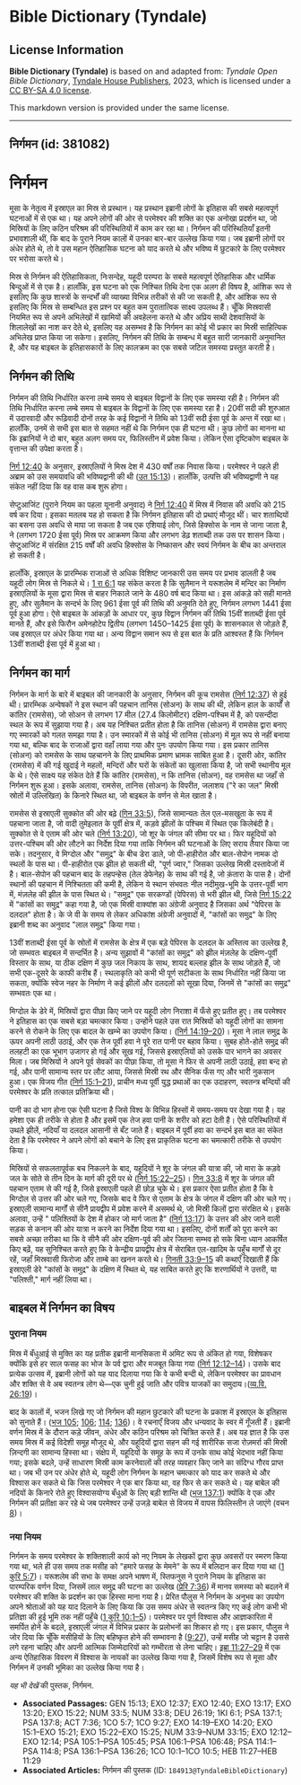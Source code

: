 # Bible Dictionary (Tyndale)

## License Information

**Bible Dictionary (Tyndale)** is based on and adapted from: _Tyndale Open Bible Dictionary_, [Tyndale House Publishers](https://tyndaleopenresources.com/), 2023, which is licensed under a [CC BY-SA 4.0 license](https://creativecommons.org/licenses/by-sa/4.0/legalcode.en).

This markdown version is provided under the same license.



--------------------------------

## निर्गमन (id: 381082)

निर्गमन
=======

मूसा के नेतृत्व में इस्राएल का मिस्र से प्रस्थान। यह प्रस्थान इब्रानी लोगों के इतिहास की सबसे महत्वपूर्ण घटनाओं में से एक था। यह अपने लोगों की ओर से परमेश्वर की शक्ति का एक अनोखा प्रदर्शन था, जो मिस्रियों के लिए कठिन परिश्रम की परिस्थितियों में काम कर रहा था। निर्गमन की परिस्थितियाँ इतनी प्रभावशाली थीं, कि बाद के पुराने नियम कालों में उनका बार\-बार उल्लेख किया गया। जब इब्रानी लोगों पर अंधेर होते थे, तो वे उस महान ऐतिहासिक घटना को याद करते थे और भविष्य में छुटकारे के लिए परमेश्वर पर भरोसा करते थे।

मिस्र से निर्गमन की ऐतिहासिकता, निःसन्देह, यहूदी परम्परा के सबसे महत्वपूर्ण ऐतिहासिक और धार्मिक बिन्दुओं में से एक है। हालाँकि, इस घटना को एक निश्चित तिथि देना एक अलग ही विषय है, आंशिक रूप से इसलिए कि कुछ शास्त्रों के सन्दर्भों की व्याख्या विभिन्न तरीकों से की जा सकती है, और आंशिक रूप से इसलिए कि मिस्र से सम्बन्धित इस प्रश्न पर बहुत कम पुरातात्विक साक्ष्य उपलब्ध हैं। चूँकि मिस्रवासी नियमित रूप से अपने अभिलेखों में खामियों की अवहेलना करते थे और अप्रिय साथी देशवासियों के शिलालेखों का नाश कर देते थे, इसलिए यह असम्भव है कि निर्गमन का कोई भी प्रकार का मिस्री साहित्यिक अभिलेख प्राप्त किया जा सकेगा। इसलिए, निर्गमन की तिथि के सम्बन्ध में बहुत सारी जानकारी अनुमानित है, और यह बाइबल के इतिहासकारों के लिए कालक्रम का एक सबसे जटिल समस्या प्रस्तुत करती है।

निर्गमन की तिथि
---------------

निर्गमन की तिथि निर्धारित करना लम्बे समय से बाइबल विद्वानों के लिए एक समस्या रही है। निर्गमन की तिथि निर्धारित करना लम्बे समय से बाइबल के विद्वानों के लिए एक समस्या रहा है। 20वीं सदी की शुरुआत में उदारवादी और रूढ़िवादी दोनों तरह के कई विद्वानों ने तिथि को 13वीं सदी ईसा पूर्व के अन्त में रखा था। हालाँकि, उनमें से सभी इस बात से सहमत नहीं थे कि निर्गमन एक ही घटना थी। कुछ लोगों का मानना था कि इब्रानियों ने दो बार, बहुत अलग समय पर, फिलिस्तीन में प्रवेश किया। लेकिन ऐसा दृष्टिकोण बाइबल के वृत्तान्त की उपेक्षा करता है।

[निर्ग 12:40](https://ref.ly/Exod12:40) के अनुसार, इस्राएलियों ने मिस्र देश में 430 वर्षों तक निवास किया। परमेश्वर ने पहले ही अब्राम को उस समयावधि की भविष्यद्वानी की थी ([उत 15:13](https://ref.ly/Gen15:13))। हालाँकि, उत्पत्ति की भविष्यद्वाणी ने यह संकेत नहीं दिया कि वह वास कब शुरू होगा।

सेप्टुआजिंट (पुराने नियम का पहला यूनानी अनुवाद) ने [निर्ग 12:40](https://ref.ly/Exod12:40) में मिस्र में निवास की अवधि को 215 वर्ष कर दिया। इसका मतलब यह हो सकता है कि निर्गमन इतिहास की दो प्रथाएं मौजूद थीं। चार शताब्दियों का बसना उस अवधि से मापा जा सकता है जब एक एशियाई लोग, जिसे हिक्सोस के नाम से जाना जाता है, ने (लगभग 1720 ईसा पूर्व) मिस्र पर आक्रमण किया और लगभग डेढ़ शताब्दी तक उस पर शासन किया। सेप्टुआजिंट में संरक्षित 215 वर्षों की अवधि हिक्सोस के निष्कासन और स्वयं निर्गमन के बीच का अन्तराल हो सकती है।

हालाँकि, इस्राएल के प्रारम्भिक राजाओं से अधिक विशिष्ट जानकारी उस समय पर प्रभाव डालती है जब यहूदी लोग मिस्र से निकले थे। [1 रा 6:1](https://ref.ly/1Kgs6:1) यह संकेत करता है कि सुलैमान ने यरूशलेम में मन्दिर का निर्माण इस्राएलियों के मूसा द्वारा मिस्र से बाहर निकाले जाने के 480 वर्ष बाद किया था। इस आंकड़े को सही मानते हुए, और सुलैमान के सन्दर्भ के लिए 961 ईसा पूर्व की तिथि की अनुमति देते हुए, निर्गमन लगभग 1441 ईसा पूर्व हुआ होगा। ऐसे बाइबल के आंकड़ों के आधार पर, कुछ विद्वान निर्गमन की तिथि 15वीं शताब्दी ईसा पूर्व मानते हैं, और इसे फिरौन अमेनहोटेप द्वितीय (लगभग 1450–1425 ईसा पूर्व) के शासनकाल से जोड़ते हैं, जब इस्राएल पर अंधेर किया गया था। अन्य विद्वान समान रूप से इस बात के प्रति आश्वस्त हैं कि निर्गमन 13वीं शताब्दी ईसा पूर्व में हुआ था।

निर्गमन का मार्ग
----------------

निर्गमन के मार्ग के बारे में बाइबल की जानकारी के अनुसार, निर्गमन की कूच रामसेस ([निर्ग 12:37](https://ref.ly/Exod12:37)) से हुई थी। प्रारम्भिक अन्वेषकों ने इस स्थान की पहचान तानिस (सोअन) के साथ की थी, लेकिन हाल के कार्यों से कांतिर (रामसेस), जो सोअन से लगभग 17 मील (27\.4 किलोमीटर) दक्षिण\-पश्चिम में है, को पसन्दीदा स्थल के रूप में सुझाया गया है। अब यह निश्चित प्रतीत होता है कि तानिस (सोअन) में रामसेस द्वारा बनाए गए स्मारकों को गलत समझा गया है। उन स्मारकों में से कोई भी तानिस (सोअन) में मूल रूप से नहीं बनाया गया था, बल्कि बाद के राजाओं द्वारा वहाँ लाया गया और पुनः उपयोग किया गया। इस प्रकार तानिस (सोअन) को रामसेस के साथ पहचानने के लिए प्राथमिक प्रमाण भ्रामक साबित हुआ है। दूसरी ओर, कांतिर (रामसेस) में की गई खुदाई ने महलों, मन्दिरों और घरों के संकेतों का खुलासा किया है, जो सभी स्थानीय मूल के थे। ऐसे साक्ष्य यह संकेत देते हैं कि कांतिर (रामसेस), न कि तानिस (सोअन), वह रामसेस था जहाँ से निर्गमन शुरू हुआ। इसके अलावा, रामसेस, तानिस (सोअन) के विपरीत, जलाशय ("रे का जल" मिस्री स्रोतों में उल्लिखित) के किनारे स्थित था, जो बाइबल के वर्णन से मेल खाता है।

रामसेस से इस्राएली सुक्कोत की ओर बढ़े ([गिन 33:5](https://ref.ly/Num33:5)), जिसे सामान्यतः तेल एल\-मसखुता के रूप में पहचाना जाता है, जो वादी तुमेइलात के पूर्वी क्षेत्र में, कड़वे झीलों के पश्चिम में स्थित एक किलेबंदी है। सुक्कोत से वे एताम की ओर चले ([निर्ग 13:20](https://ref.ly/Exod13:20)), जो शूर के जंगल की सीमा पर था। फिर यहूदियों को उत्तर\-पश्चिम की ओर लौटने का निर्देश दिया गया ताकि निर्गमन की घटनाओं के लिए सराय तैयार किया जा सके। तदनुसार, वे मिग्दोल और "समुद्र" के बीच डेरा डाले, जो पी\-हाहीरोत और बाल\-सेपोन नामक दो स्थलों के पास था। पी\-हाहीरोत एक झील हो सकती थी, "पूर्ण ज्वार," जिसका उल्लेख मिस्री दस्तावेजों में है। बाल\-सेपोन की पहचान बाद के तहपन्हेस (तेल डेफेनेह) के साथ की गई है, जो क़ंतारा के पास है। दोनों स्थानों की पहचान में निश्चितता की कमी है, लेकिन ये स्थान संभवतः नील नदीमुख\-भूमि के उत्तर\-पूर्वी भाग में, मंज़लेह की झील के पास स्थित थे। "समुद्र" एक सरकण्डों (पेपिरस) से भरी झील थी, जिसे [निर्ग 15:22](https://ref.ly/Exod15:22) में "कांसों का समुद्र" कहा गया है, जो एक मिस्री वाक्यांश का अंग्रेजी अनुवाद है जिसका अर्थ "पेपिरस के दलदल" होता है। के जे वी के समय से लेकर अधिकांश अंग्रेजी अनुवादों में, "कांसों का समुद्र" के लिए इब्रानी शब्द का अनुवाद "लाल समुद्र" किया गया।

13वीं शताब्दी ईसा पूर्व के स्रोतों में रामसेस के क्षेत्र में एक बड़े पेपिरस के दलदल के अस्तित्व का उल्लेख है, जो सम्भवतः बाइबल में सन्दर्भित है। अन्य सुझावों में "कांसों का समुद्र" को झील मंज़लेह के दक्षिण\-पूर्वी विस्तार के साथ, या ठीक दक्षिण में कुछ जल निकाय के साथ, शायद बल्लाह झील के साथ जोड़ते हैं, जो सभी एक\-दूसरे के काफी करीब हैं। स्थलाकृति को कभी भी पूर्ण सटीकता के साथ निर्धारित नहीं किया जा सकता, क्योंकि स्वेज नहर के निर्माण ने कई झीलों और दलदलों को सूखा दिया, जिनमें से "कांसों का समुद्र" सम्भवतः एक था।

मिग्दोल के डेरे में, मिस्रियों द्वारा पीछा किए जाने पर यहूदी लोग निराशा में फँसे हुए प्रतीत हुए। तब परमेश्वर ने इतिहास का एक सबसे बड़ा चमत्कार किया। उन्होंने पहले उस रात मिस्रियों को यहूदी लोगों का सामना करने से रोकने के लिए एक बादल के खम्भे का उपयोग किया। ([निर्ग 14:19–20](https://ref.ly/Exod14:19-Exod14:20))। मूसा ने लाल समुद्र के ऊपर अपनी लाठी उठाई, और एक तेज पूर्वी हवा ने पूरे रात पानी पर बहाव किया। सुबह होते\-होते समुद्र की तलहटी का एक भूभाग उजागर हो गई और सूख गई, जिससे इस्राएलियों को उसके पार भागने का अवसर मिला। जब मिस्रियों ने अपने पूर्व सेवकों का पीछा किया, तो मूसा ने फिर से अपनी लाठी उठाई, हवा बन्द हो गई, और पानी सामान्य स्तर पर लौट आया, जिससे मिस्री रथ और सैनिक फँस गए और भारी नुकसान हुआ। एक विजय गीत ([निर्ग 15:1–21](https://ref.ly/Exod15:1-Exod15:21)), प्राचीन मध्य पूर्वी युद्ध प्रथाओं का एक उदाहरण, स्वतन्त्र बन्दियों की परमेश्वर के प्रति तत्काल प्रतिक्रिया थी।

पानी का दो भाग होना एक ऐसी घटना है जिसे विश्व के विभिन्न हिस्सों में समय\-समय पर देखा गया है। यह हमेशा एक ही तरीके से होता है और इसमें एक तेज हवा पानी के शरीर को हटा देती है। ऐसे परिस्थितियों में उथले झीलें, नदियाँ या दलदल आसानी से बँट जाते हैं। बाइबल में पूर्वी हवा का सन्दर्भ इस बात का संकेत देता है कि परमेश्वर ने अपने लोगों को बचाने के लिए इस प्राकृतिक घटना का चमत्कारी तरीके से उपयोग किया।

मिस्रियों से सफलतापूर्वक बच निकलने के बाद, यहूदियों ने शूर के जंगल की यात्रा की, जो मारा के कड़वे जल के सोते से तीन दिन के मार्ग की दूरी पर थे ([निर्ग 15:22–25](https://ref.ly/Exod15:22-Exod15:25))। [गिन 33:8](https://ref.ly/Num33:8) में शूर के जंगल की पहचान एताम से की गई है, जिसे इस्राएली पहले ही छोड़ चुके थे। इस प्रकार ऐसा प्रतीत होता है कि वे मिग्दोल से उत्तर की ओर चले गए, जिसके बाद वे फिर से एताम के क्षेत्र के जंगल में दक्षिण की ओर चले गए। इस्राएली सामान्य मार्गों से सीनै प्रायद्वीप में प्रवेश करने में असमर्थ थे, जो मिस्री किलों द्वारा संरक्षित थे। इसके अलावा, उन्हें " पलिश्तियों के देश में होकर जो मार्ग जाता है" ([निर्ग 13:17](https://ref.ly/Exod13:17)) के उत्तर की ओर जाने वाली सड़क से कनान की ओर यात्रा न करने का निर्देश दिया गया था। इसलिए, दोनों शर्तों को पूरा करने का सबसे अच्छा तरीका था कि वे सीनै की ओर दक्षिण\-पूर्व की ओर जितना सम्भव हो सके बिना ध्यान आकर्षित किए बढ़ें, यह सुनिश्चित करते हुए कि वे केन्द्रीय प्रायद्वीप क्षेत्र में सेराबित एल\-खादिम के पहुँच मार्गों से दूर रहें, जहाँ मिस्रवासी फिरोजा और ताम्बे का खनन करते थे। [गिनती 33:9–15](https://ref.ly/Num33:9-Num33:15) की कथाएँ दिखाती हैं कि इस्राएली डेरे "कांसों के समुद्र" के दक्षिण में स्थित थे, यह साबित करते हुए कि शरणार्थियों ने उत्तरी, या "पलिश्ती," मार्ग नहीं लिया था।

बाइबल में निर्गमन का विषय
-------------------------

### पुराना नियम

मिस्र में बँधुआई से मुक्ति का यह प्रतीक इब्रानी मानसिकता में अमिट रूप से अंकित हो गया, विशेषकर क्योंकि इसे हर साल फसह का भोज के पर्व द्वारा और मजबूत किया गया ([निर्ग 12:12–14](https://ref.ly/Exod12:12-Exod12:14))। उसके बाद प्रत्येक उत्सव में, इब्रानी लोगों को यह याद दिलाया गया कि वे कभी बन्दी थे, लेकिन परमेश्वर का प्रावधान और शक्ति से वे अब स्वतन्त्र लोग थे—एक चुनी हुई जाति और पवित्र याजकों का समुदाय।([व्य.वि. 26:19](https://ref.ly/Deut26:19))।

बाद के कालों में, भजन लिखे गए जो निर्गमन की महान छुटकारे की घटना के प्रकाश में इस्राएल के इतिहास को सुनाते हैं। ([भज 105](https://ref.ly/Ps105:1-Ps105:45); [106](https://ref.ly/Ps106:1-Ps106:48); [114](https://ref.ly/Ps114:1-Ps114:8); [136](https://ref.ly/Ps136:1-Ps136:26))। वे रचनाएँ विजय और धन्यवाद के स्वर में गूँजती हैं। इब्रानी वर्णन मिस्र में के दौरान कड़े जीवन, अंधेर और कठिन परिश्रम को चित्रित करते हैं। अब यह ज्ञात है कि उस समय मिस्र में कई विदेशी समूह मौजूद थे, और यहूदियों द्वारा सहन की गई शारीरिक सजा रोज़मर्रा की मिस्री ज़िन्दगी का सामान्य हिस्सा था। संक्षेप में, यहूदियों के समूह के रूप में उनके साथ कोई भेदभाव नहीं किया गया; इसके बदले, उन्हें साधारण मिस्री काम करनेवालों की तरह व्यवहार किए जाने का संदिग्ध गौरव प्राप्त था। जब भी उन पर अंधेर होते थे, यहूदी लोग निर्गमन के महान चमत्कार को याद कर सकते थे और विश्वास कर सकते थे कि जिस परमेश्वर ने एक बार किया था, वह फिर से कर सकते थे। यह बाबेल की नदियों के किनारे रोते हुए विश्वासयोग्य बँधुओं के लिए बड़ी शान्ति थी ([भज 137:1](https://ref.ly/Ps137:1)) क्योंकि वे एक और निर्गमन की प्रतीक्षा कर रहे थे जब परमेश्वर उन्हें उजड़े बाबेल से विजय में वापस फिलिस्तीन ले जाएंगे (वचन [8](https://ref.ly/Ps137:8))।

### नया नियम

निर्गमन के समय परमेश्वर के शक्तिशाली कार्य को नए नियम के लेखकों द्वारा कुछ अवसरों पर स्मरण किया गया था, भले ही उस समय तक मसीह को "हमारे फसह के मेमने" के रूप में बलिदान कर दिया गया था ([1 कुरि 5:7](https://ref.ly/1Cor5:7))। यरूशलेम की सभा के समक्ष अपने भाषण में, स्तिफनुस ने पुराने नियम के इतिहास का पारम्परिक वर्णन दिया, जिसमें लाल समुद्र की घटना का उल्लेख ([प्रेरि 7:36](https://ref.ly/Acts7:36)) में मानव समस्या को बदलने में परमेश्वर की शक्ति के प्रदर्शन का एक हिस्सा माना गया है। प्रेरित पौलुस ने निर्गमन के अनुभव का उपयोग अपने श्रोताओं को यह याद दिलाने के लिए किया कि उस समय अंधेर से स्वतन्त्र किए गए कई लोग कभी भी प्रतिज्ञा की हुई भूमि तक नहीं पहुँचे ([1 कुरि 10:1–5](https://ref.ly/1Cor10:1-1Cor10:5))। परमेश्वर पर पूर्ण विश्वास और आज्ञाकारिता में समर्पित होने के बदले, इस्राएली जंगल में विभिन्न प्रकार के प्रलोभनों का शिकार हो गए। इस प्रकार, पौलुस ने जोर दिया कि चूँकि मसीहियों के लिए बहिष्कृत होने की सम्भावना है ([9:27](https://ref.ly/1Cor9:27)), उन्हें मसीह जो चट्टान है उससे लगे रहना चाहिए और अपनी आत्मिक जिम्मेदारियों को गम्भीरता से लेना चाहिए। [इब्रा 11:27–29](https://ref.ly/Heb11:27-Heb11:29) में एक अन्य ऐतिहासिक विवरण में विश्वास के नायकों का उल्लेख किया गया है, जिसमें विशेष रूप से मूसा और निर्गमन में उनकी भूमिका का उल्लेख किया गया है।

*यह भी देखें* की पुस्तक, निर्गमन.

* **Associated Passages:** GEN 15:13; EXO 12:37; EXO 12:40; EXO 13:17; EXO 13:20; EXO 15:22; NUM 33:5; NUM 33:8; DEU 26:19; 1KI 6:1; PSA 137:1; PSA 137:8; ACT 7:36; 1CO 5:7; 1CO 9:27; EXO 14:19–EXO 14:20; EXO 15:1–EXO 15:21; EXO 15:22–EXO 15:25; NUM 33:9–NUM 33:15; EXO 12:12–EXO 12:14; PSA 105:1–PSA 105:45; PSA 106:1–PSA 106:48; PSA 114:1–PSA 114:8; PSA 136:1–PSA 136:26; 1CO 10:1–1CO 10:5; HEB 11:27–HEB 11:29
* **Associated Articles:** निर्गमन की पुस्तक  (ID: `184913@TyndaleBibleDictionary`)

